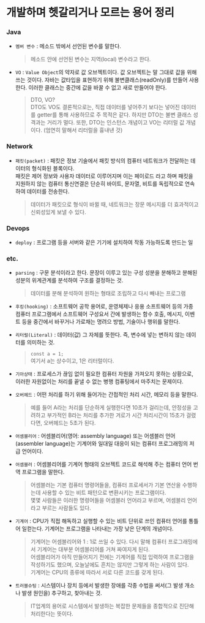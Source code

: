 # 개발하며 헷갈리거나 모르는 용어 정리

### Java
* `멤버 변수` : 메소드 밖에서 선언된 변수를 말한다.
    > 메소드 안에 선언된 변수는 지역(local) 변수라고 한다.

* `VO` : `Value Object`의 약자로 값 오브젝트이다. 값 오브젝트는 말 그대로 값을 위해 쓰는 것이다. 자바는 값타입을 표현하기 위해 불변클래스(readOnly)를 만들어 사용한다. 이러한 클래스는 중간에 값을 바꿀 수 없고 새로 만들어야 한다.
    > DTO, VO?   
DTO도 VO도 결론적으로는, 직접 데이터를 넣어주기 보다는 넣어진 데이터를 getter를 통해 사용하므로 주 목적은 같다. 하지만 DTO는 불변 클래스 성격과는 거리가 멀다. 또한, DTO는 인스턴스 개념이고 VO는 리터럴 값 개념이다. (엄연히 말해서 리터럴을 흉내낸 것)

### Network
* `패킷(packet)` : 패킷은 정보 기술에서 패킷 방식의 컴퓨터 네트워크가 전달하는 데이터의 형식화된 블록이다.  
패킷은 제어 정보와 사용자 데이터로 이루어지며 이는 페이로드 라고 하며
패킷을 지원하지 않는 컴퓨터 통신연결은 단순히 바이트, 문자열, 비트를 독립적으로 연속하여 데이터를 전송한다.  
    > 데이터가 패킷으로 형식이 바뀔 때, 네트워크는 장문 메시지를 더 효과적이고 신뢰성있게 보낼 수 있다.

### Devops
* `deploy` : 프로그램 등을 서버와 같은 기기에 설치하여 작동 가능하도록 만드는 일

### etc.
* `parsing` : 구문 분석이라고 한다. 문장이 이루고 있는 구성 성분을 분해하고 분해된 성분의 위계관계를 분석하여 구조를 결정하는 것.
    > 데이터를 분해 분석하여 원하는 형태로 조립하고 다시 빼내는 프로그램

* `후킹(hooking)` : 소프트웨어 공학 용어로, 운영체제나 응용 소프트웨어 등의 가종 컴퓨터 프로그램에서 소프트웨어 구성요서 간에 발생하는 함수 호출, 메시지, 이벤트 등을 중간에서 바꾸거나 가로채는 명려으 방법, 기술이나 행위를 말한다.

* `리터럴(Literal)` : 데이터(값) 그 자체를 뜻한다. 즉, 변수에 넣는 변하지 않는 데이터를 의미하는 것.
    > `const a = 1;`  
    여기서 a는 상수이고, 1은 리터럴이다. 

* `기아상태` : 프로세스가 끊임 없이 필요한 컴퓨터 자원을 가져오지 못하는 상황으로, 이러한 자원없이는 처리를 끝낼 수 없는 병행 컴퓨팅에서 마주치는 문제이다.

* `오버헤드` : 어떤 처리를 하기 위해 들어가는 간접적인 처리 시간, 메모리 등을 말한다.  
    > 예를 들어 A라는 처리를 단순하게 실행한다면 10초가 걸리는데,
    안정성을 고려하고 부가적인 B라는 처리를 추가한 겨로가 시간 처리시간이 15초가 걸렸다면,
    오버헤드는 5초가 된다.

* `어셈블리어` : 어셈블리어(영어: assembly language) 또는 어셈블러 언어(assembler language)는 기계어와 일대일 대응이 되는 컴퓨터 프로그래밍의 저급 언어이다.

* `어셈블러` : 어셈블리어를 기계어 형태의 오브젝트 코드로 해석해 주는 컴퓨터 언어 번역 프로그램을 말한다. 
    > 어셈블러는 기본 컴퓨터 명령어들을, 컴퓨터 프로세서가 기본 연산을 수행하는데 사용할 수 있는 비트 패턴으로 변환시키는 프로그램이다.  
    몇몇 사람들은 이러한 명령어들을 어셈블러 언어라고 부르며, 어셈블리 언어라고 부르는 사람들도 있다.

* `기계어` : CPU가 직접 해독하고 실행할 수 있는 비트 단위로 쓰인 컴퓨터 언어를 통틀어 일컫는다. 기계어는 프로그램을 나타내는 가장 낮은 단계의 개념이다.

    > 기계어는 어셈블리어와 1 : 1로 쓰일 수 있다. 다시 말해 컴퓨터 프로그래밍에서 기계어는 대부분 어셈블리어를 거쳐 짜여지게 된다.  
    어셈블리어가 아직 만들어지기 전에는 기계어를 직접 입력하여 프로그램을 작성하기도 했으며, 오늘날에도 흔치는 않지만 그렇게 하는 사람이 있다.  
    기계어는 CPU의 종류에 따라서 서로 다른 코드를 갖게 된다.

* `트러블슈팅` : 시스템이나 장치 등에서 발생한 장애를 각종 수법을 써서(그 발생 개소나 발생 원인을) 추구하고, 찾아내는 것.
    > IT업계의 용어로 시스템에서 발생하는 복잡한 문제들을 종합적으로 진단해 처리한다는 뜻이다.